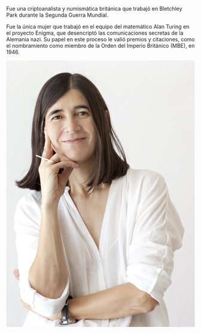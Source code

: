 Fue una criptoanalista y numismática británica que trabajó en Bletchley Park durante la Segunda Guerra Mundial.

Fue la única mujer que trabajó en el equipo del matemático Alan Turing en el proyecto Enigma, que desencriptó las comunicaciones secretas de la Alemania nazi. Su papel en este proceso le valió premios y citaciones, como el nombramiento como miembro de la Orden del Imperio Británico (MBE), en 1946.

![image](mariablasco3.jpg)
